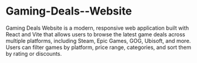 # Gaming-Deals--Website
Gaming Deals Website is a modern, responsive web application built with React and Vite that allows users to browse the latest game deals across multiple platforms, including Steam, Epic Games, GOG, Ubisoft, and more. Users can filter games by platform, price range, categories, and sort them by rating or discounts.

